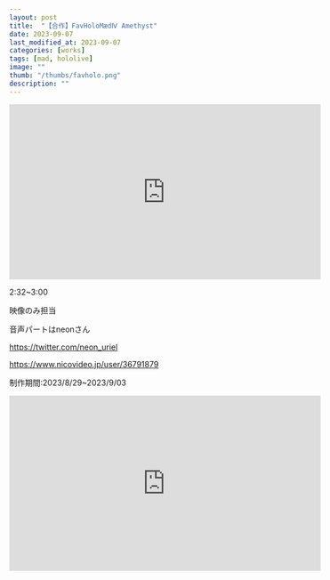 ```yaml
---
layout: post
title:  "【合作】FavHoloMædⅣ Amethyst"
date: 2023-09-07
last_modified_at: 2023-09-07
categories: [works]
tags: [mad, hololive]
image: ""
thumb: "/thumbs/favholo.png"
description: ""
---
```


<iframe width="560" height="315" src="https://www.youtube.com/embed/W1M5-U5JRfU?si=Z22zzIkE1LFit_gr&amp;start=151" title="YouTube video player" frameborder="0" allow="accelerometer; autoplay; clipboard-write; encrypted-media; gyroscope; picture-in-picture; web-share" allowfullscreen></iframe>

2:32~3:00

映像のみ担当

音声パートはneonさん

<https://twitter.com/neon_uriel>

<https://www.nicovideo.jp/user/36791879>

制作期間:2023/8/29~2023/9/03

<iframe width="560" height="315" src="https://www.youtube.com/embed/gMJ_8VihV0E?si=k998oI9_HWlGmRDc" title="YouTube video player" frameborder="0" allow="accelerometer; autoplay; clipboard-write; encrypted-media; gyroscope; picture-in-picture; web-share" allowfullscreen></iframe>
